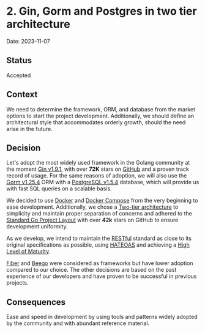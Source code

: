 # 2. Gin, Gorm and Postgres in two tier architecture 

Date: 2023-11-07

## Status

Accepted

## Context

We need to determine the framework, ORM, and database from the market options to start the project development. Additionally, we should define an architectural style that accommodates orderly growth, should the need arise in the future.

## Decision

Let's adopt the most widely used framework in the Golang community at the moment [Gin v1.9.1](https://github.com/gin-gonic/gin), with over __72K__ stars on [GitHub](https://github.com/gin-gonic) and a proven track record of usage. For the same reasons of adoption, we will also use the [Gorm v1.25.4](https://gorm.io/index.html) ORM with a [PostgreSQL v1.5.4](https://www.postgresql.org/) database, which will provide us with fast SQL queries on a scalable basis.

We decided to use [Docker](https://www.docker.com/) and [Docker Compose](https://docs.docker.com/compose/migrate/) from the very beginning to ease development. Additionally, we chose a [Two-tier architecture](https://en.wikipedia.org/wiki/Multitier_architecture#Three-tier_architecture) to simplicity and maintain proper separation of concerns and adhered to the [Standard Go Project Layout](https://github.com/golang-standards/project-layout/blob/master/README.md) with over __42k__ stars on GitHub to ensure development uniformity.

As we develop, we intend to maintain the [RESTful](https://restfulapi.net/) standard as close to its original specifications as possible, using [HATEOAS](https://restfulapi.net/hateoas/) and achieving a [High Level of Maturity](https://martinfowler.com/articles/richardsonMaturityModel.html).

[Fiber](https://github.com/gofiber/fiber) and [Beego](https://github.com/beego/beego) were considered as frameworks but have lower adoption compared to our choice. The other decisions are based on the past experience of our developers and have proven to be successful in previous projects.


## Consequences

Ease and speed in development by using tools and patterns widely adopted by the community and with abundant reference material.
